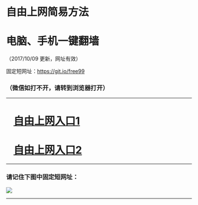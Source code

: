 ﻿# 自由上网简易方法

# 电脑、手机一键翻墙

（2017/10/09 更新，网址有效）

固定短网址：https://git.io/free99

### （微信如打不开，请转到浏览器打开）


***





# &nbsp;&nbsp; <a href="http://ft948028864.fwq-tz-1001.info/fwqtz01.html?t=100900125794 " target="_blank">自由上网入口1</a>
# &nbsp;&nbsp; <a href="http://ft1087211723.fwq-tz-1002.info/fwqtz02.html?t=100900145 " target="_blank">自由上网入口2</a>
***

### 请记住下图中固定短网址：

<img src="https://s3-us-west-2.amazonaws.com/fwq-1001/yjfq-20170905okok.png" /> 


***

